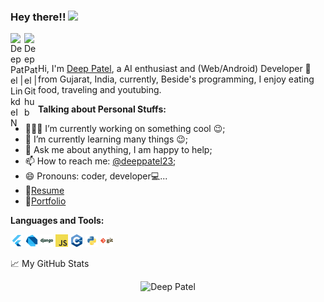 <!--
### Hi there 👋


**deeppatel23/deeppatel23** is a ✨ _special_ ✨ repository because its `README.md` (this file) appears on your GitHub profile.

Here are some ideas to get you started:

- 🔭 I’m currently working on ...
- 🌱 I’m currently learning ...
- 👯 I’m looking to collaborate on ...
- 🤔 I’m looking for help with ...
- 💬 Ask me about ...
- 📫 How to reach me: ...
- 😄 Pronouns: ...
- ⚡ Fun fact: ...
-->
### Hey there!! <img src="https://media.giphy.com/media/hvRJCLFzcasrR4ia7z/giphy.gif" width="25px">
<!--<a href="https://medium.com/@bhatiyabhargav.bb">
  <img align="left" alt="Deep Patel | Medium" width="22px" src="https://cdn.jsdelivr.net/npm/simple-icons@3.12.2/icons/medium.svg" />
</a>
<a href="https://twitter.com/BhargavBhatiya8">
  <img align="left" alt="Deep Patel | Twitter" width="22px" src="https://cdn.jsdelivr.net/npm/simple-icons@v3/icons/twitter.svg" />
</a>-->
<a href="https://www.linkedin.com/in/deep-patel-92b95b1a3">
  <img align="left" alt="Deep Patel | LinkdeIN" width="22px" src="https://cdn.jsdelivr.net/npm/simple-icons@v3/icons/linkedin.svg" />
</a><!--
<a href="https://www.instagram.com/oyy_bhatiya/">
  <img align="left" alt="Deep Patel | Instagram" width="22px" src="https://cdn.jsdelivr.net/npm/simple-icons@v3/icons/instagram.svg" />
</a>
<a href="https://www.qwiklabs.com/public_profiles/2e2e4e11-d3d8-47d1-95f6-96292ac78185">
  <img align="left" alt="Deep Patel | Quiklab" width="22px" src="https://cdn.jsdelivr.net/npm/simple-icons@3.12.2/icons/qwiklabs.svg" />
</a>-->
<a href="https://github.com/deeppatel23">
  <img align="left" alt="Deep Patel | Github" width="22px" src="https://cdn.jsdelivr.net/npm/simple-icons@3.12.2/icons/github.svg" />
</a>

<br />
<br />

Hi, I'm [Deep Patel](https://www.linkedin.com/in/deep-patel-92b95b1a3), a AI enthusiast and (Web/Android) Developer 🚀 from Gujarat, India, currently, Beside's programming, I enjoy eating food, traveling and youtubing.

 <!-- <img align="right" alt="GIF" src="https://github.com/abhisheknaiidu/abhisheknaiidu/blob/master/code.gif?raw=true" width="500" height="320" />-->
  
**Talking about Personal Stuffs:**

- 👨🏽‍💻 I’m currently working on something cool :wink:;
- 🌱 I’m currently learning many things 😉; 
- 💬 Ask me about anything, I am happy to help;
- 📫 How to reach me: [@deeppatel23](https://www.linkedin.com/in/deep-patel-92b95b1a3);
- 😄 Pronouns: coder, developer💻... 
- 📝[Resume](https://drive.google.com/file/d/102X2OjhYOX_QiX2u6LCx5TeBdzJmdQi1/view?usp=sharing)
- 🔗[Portfolio](https://deeppatel23.github.io/portfolio/)

**Languages and Tools:**  

<code><img height="20" src="https://raw.githubusercontent.com/github/explore/80688e429a7d4ef2fca1e82350fe8e3517d3494d/topics/flutter/flutter.png"></code>
<code><img height="20" src="https://raw.githubusercontent.com/github/explore/80688e429a7d4ef2fca1e82350fe8e3517d3494d/topics/dart/dart.png"></code>
<code><img height="20" src="https://raw.githubusercontent.com/github/explore/80688e429a7d4ef2fca1e82350fe8e3517d3494d/topics/django/django.png"></code>
<code><img height="20" src="https://raw.githubusercontent.com/github/explore/80688e429a7d4ef2fca1e82350fe8e3517d3494d/topics/javascript/javascript.png"></code>
<code><img height="20" src="https://raw.githubusercontent.com/github/explore/80688e429a7d4ef2fca1e82350fe8e3517d3494d/topics/cpp/cpp.png"></code>
<code><img height="20" src="https://raw.githubusercontent.com/github/explore/80688e429a7d4ef2fca1e82350fe8e3517d3494d/topics/python/python.png"></code>
<code><img height="20" src="https://raw.githubusercontent.com/github/explore/80688e429a7d4ef2fca1e82350fe8e3517d3494d/topics/git/git.png"></code>


<!--<details>-->
<summary>📈 My GitHub Stats</summary>

<!--https://github-readme-stats.vercel.app/api?username=deeppatel23&show_icons=true&theme=gotham-->
<p align="center"> <img src="https://github-readme-stats.vercel.app/api?username=deeppatel23&&show_icons=true&title_color=ffffff&icon_color=bb2acf&text_color=daf7dc&bg_color=151515" alt="Deep Patel" />

<!--</details>-->

